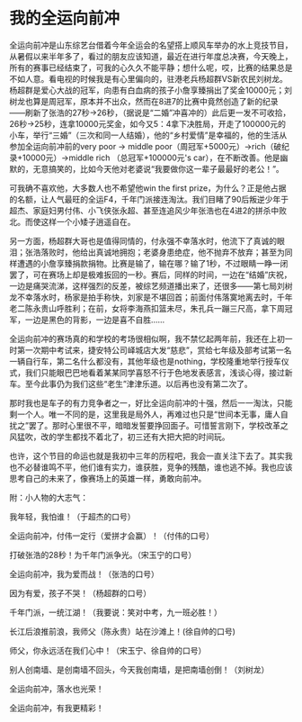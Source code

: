 # 我的全运向前冲


全运向前冲是山东综艺台借着今年全运会的名望搭上顺风车举办的水上竞技节目，从暑假以来半年多了，看过的朋友应该知道，最近在进行年度总决赛，今天晚上，所有的赛事已经结束了，可我的心久久不能平静；想什么呢，哎，比赛的结果总是不如人意。看电视的时候我是有心里偏向的，驻港老兵杨超群VS新农民刘树龙。杨超群是爱心大战的冠军，向患有白血病的孩子小詹享臻捐出了奖金10000元；刘树龙也算是周冠军，原本并不出众，然而在8进7的比赛中竟然创造了新的纪录——刷新了张浩的27秒→26秒，（据说是“二婚”冲喜冲的）此后更一发不可收拾，26秒→25秒，连拿10000元奖金，如今又5：4拿下决胜局，开走了100000元的小车，举行“三婚”（三次和同一人结婚），他的“乡村爱情”是幸福的，他的生活从参加全运向前冲前的very poor → middle poor（周冠军+5000元）→rich（破纪录+10000元）→middle rich （总冠军+100000元's car），在不断改善。他是幽默的，无意搞笑的，比如今天他对老婆说“我要做你这一辈子最最好的老公！”。

可我确不喜欢他，大多数人也不希望他win the first prize，为什么？正是他占据的名额，让人气最旺的全运F4，千年门派接连淘汰。我们目睹了90后叛逆少年于超杰、家庭妇男付伟、小飞侠张永超、甚至连追风少年张浩也在4进2的拼杀中败北。而使这样一个小矮子逍遥自在。

另一方面，杨超群大哥也是值得同情的，付永强不幸落水时，他流下了真诚的眼泪；张浩落败时，他给出真诚地拥抱；老婆身患绝症，他不抛弃不放弃；甚至为同样遭遇的小詹享臻捐款捐物。比赛是输了，输在哪？输了1秒，不过眼睛一睁一闭罢了，可在赛场上却是极难扳回的一秒。赛后，同样的时间，一边在“结婚”庆祝，一边是痛哭流涕，这样强烈的反差，被综艺频道播出来了，还很多——第七局刘树龙不幸落水时，杨家是拍手称快，刘家是不堪回首；前面付伟落寞地离去时，千年老二陈永贵山呼胜利；在前，女将李海燕扣篮未尽，朱孔兵一蹦三尺高，拿下周冠军，一边是黑色的背影，一边是喜不自胜……

全运向前冲的赛场真的和学校的考场很相似啊，我不禁忆起两年前，我还在上初一时第一次期中考试来，捷安特公司峄城店大发“慈悲”，赏给七年级及部考试第一名一辆自行车，第二名什么都没有，其他年级也是nothing，学校隆重地举行授车仪式，我们只能眼巴巴地看着某某同学喜怒不行于色地发表感言，浅谈心得，接过新车。至今此事仍为我们这些“老生”津津乐道。以后再也没有第二次了。

那时我也是车子的有力竞争者之一，好比全运向前冲的十强，然后一一淘汰，只能剩一个人。唯一不同的是，这里我是局外人，再难过也只是“世间本无事，庸人自扰之”罢了。那时心里很不平，暗暗发誓要挣回面子。可惜誓言刚下，学校改革之风猛吹，改的学生都找不着北了，初三还有大把大把的时间玩。

也许，这个节目的命运也就是我初中三年的历程吧，我会一直关注下去了。其实我也不必替谁鸣不平，他们谁有实力，谁获胜，竞争的残酷，谁也逃不掉。我也应该思考自己的未来了，像赛场上的英雄一样，勇敢向前冲。

附：小人物的大志气：

我年轻，我怕谁！（于超杰的口号）

全运向前冲，付伟一定行（爱拼才会赢）！（付伟的口号）

打破张浩的28秒！为千年门派争光。（宋玉宁的口号）

全运向前冲，我为爱而战！（张浩的口号）

因为有爱，孩子不哭！（杨超群的口号）

千年门派，一统江湖！（我要说：笑对中考，九一班必胜！）

长江后浪推前浪，我师父（陈永贵）站在沙滩上！(徐自帅的口号)

师父，你永远活在我们心中！（宋玉宁、徐自帅的口号）

别人创南墙、是创南墙不回头，今天我创南墙，是把南墙创倒！（刘树龙）

全运向前冲，落水也光荣！

全运向前冲，有我更精彩！







